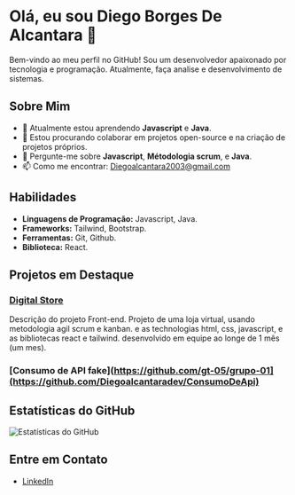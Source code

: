 # Olá, eu sou Diego Borges De Alcantara 👋

Bem-vindo ao meu perfil no GitHub! Sou um desenvolvedor apaixonado por tecnologia e programação. Atualmente, faça analise e desenvolvimento de sistemas.

## Sobre Mim
- 🌱 Atualmente estou aprendendo **Javascript** e **Java**.
- 👯 Estou procurando colaborar em projetos open-source e na criação de projetos próprios.
- 💬 Pergunte-me sobre **Javascript**, **Métodologia scrum**, e **Java**.
- 📫 Como me encontrar: [Diegoalcantara2003@gmail.com](mailto:Diegoalcantara2003@gmail.com)

## Habilidades

- **Linguagens de Programação:** Javascript, Java.
- **Frameworks:** Tailwind, Bootstrap.
- **Ferramentas:** Git, Github.
- **Biblioteca:** React.


## Projetos em Destaque

### [Digital Store](https://github.com/gt-05/grupo-01)
Descrição do projeto Front-end. Projeto de uma loja virtual, usando metodologia agil scrum e kanban. e as technologias html, css, javascript, e as bibliotecas react 
e tailwind. desenvolvido em equipe ao longe de 1 mês (um mes). 

### [Consumo de API fake](https://github.com/gt-05/grupo-01](https://github.com/Diegoalcantaradev/ConsumoDeApi)





## Estatísticas do GitHub

![Estatísticas do GitHub](https://github-readme-stats.vercel.app/api?username=Diegoalcantaradev&show_icons=true&theme=radical)

## Entre em Contato

- [LinkedIn](https://www.linkedin.com/in/diego-borges-de-alcantara/)

<!---
Diegoalcantaradev/Diegoalcantaradev is a ✨ special ✨ repository because its `README.md` (this file) appears on your GitHub profile.
You can click the Preview link to take a look at your changes.
--->
